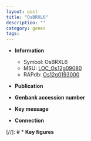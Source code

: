 ```yaml
---
layout: post
title: "OsBRXL6"
description: ""
category: genes
tags: 
---
```


* **Information**  
    + Symbol: OsBRXL6  
    + MSU: [LOC_Os12g09080](http://rice.uga.edu/cgi-bin/ORF_infopage.cgi?orf=LOC_Os12g09080)  
    + RAPdb: [Os12g0193000](http://rapdb.dna.affrc.go.jp/viewer/gbrowse_details/irgsp1?name=Os12g0193000)  

* **Publication**  

* **Genbank accession number**  

* **Key message**  

* **Connection**  

[//]: # * **Key figures**  


